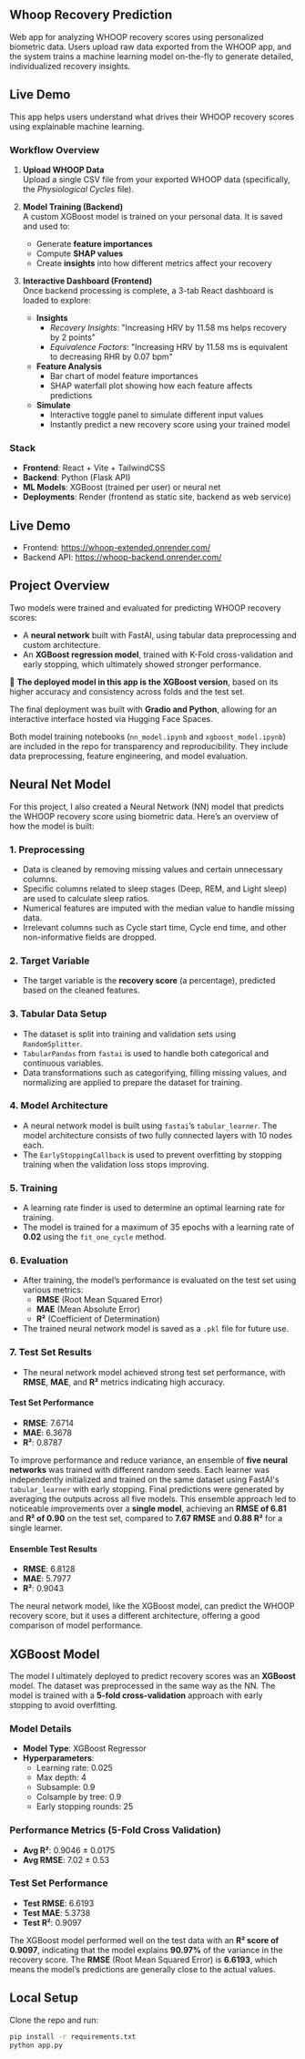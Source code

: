 ## Whoop Recovery Prediction

Web app for analyzing WHOOP recovery scores using personalized biometric data. Users upload raw data exported from the WHOOP app, and the system trains a machine learning model on-the-fly to generate detailed, individualized recovery insights.

## Live Demo

This app helps users understand what drives their WHOOP recovery scores using explainable machine learning.

### Workflow Overview
1. **Upload WHOOP Data**  
   Upload a single CSV file from your exported WHOOP data (specifically, the *Physiological Cycles* file).  
2. **Model Training (Backend)**  
   A custom XGBoost model is trained on your personal data. It is saved and used to:
   - Generate **feature importances**
   - Compute **SHAP values**
   - Create **insights** into how different metrics affect your recovery
3. **Interactive Dashboard (Frontend)**  
   Once backend processing is complete, a 3-tab React dashboard is loaded to explore:
   
   - **Insights**  
     - *Recovery Insights*: "Increasing HRV by 11.58 ms helps recovery by 2 points"
     - *Equivalence Factors*: "Increasing HRV by 11.58 ms is equivalent to decreasing RHR by 0.07 bpm"
   - **Feature Analysis**  
     - Bar chart of model feature importances  
     - SHAP waterfall plot showing how each feature affects predictions
   - **Simulate**  
     - Interactive toggle panel to simulate different input values  
     - Instantly predict a new recovery score using your trained model

### Stack

- **Frontend**: React + Vite + TailwindCSS
- **Backend**: Python (Flask API)  
- **ML Models**: XGBoost (trained per user) or neural net
- **Deployments**: Render (frontend as static site, backend as web service)

## Live Demo

- Frontend: https://whoop-extended.onrender.com/
- Backend API: https://whoop-backend.onrender.com/

## Project Overview

Two models were trained and evaluated for predicting WHOOP recovery scores:

- A **neural network** built with FastAI, using tabular data preprocessing and custom architecture.
- An **XGBoost regression model**, trained with K-Fold cross-validation and early stopping, which ultimately showed stronger performance.

📌 **The deployed model in this app is the XGBoost version**, based on its higher accuracy and consistency across folds and the test set.

The final deployment was built with **Gradio and Python**, allowing for an interactive interface hosted via Hugging Face Spaces.

Both model training notebooks (`nn_model.ipynb` and `xgboost_model.ipynb`) are included in the repo for transparency and reproducibility. They include data preprocessing, feature engineering, and model evaluation.

## Neural Net Model

For this project, I also created a Neural Network (NN) model that predicts the WHOOP recovery score using biometric data. Here’s an overview of how the model is built:

### 1. Preprocessing
- Data is cleaned by removing missing values and certain unnecessary columns.
- Specific columns related to sleep stages (Deep, REM, and Light sleep) are used to calculate sleep ratios.
- Numerical features are imputed with the median value to handle missing data.
- Irrelevant columns such as Cycle start time, Cycle end time, and other non-informative fields are dropped.

### 2. Target Variable
- The target variable is the **recovery score** (a percentage), predicted based on the cleaned features.

### 3. Tabular Data Setup
- The dataset is split into training and validation sets using `RandomSplitter`.
- `TabularPandas` from `fastai` is used to handle both categorical and continuous variables.
- Data transformations such as categorifying, filling missing values, and normalizing are applied to prepare the dataset for training.

### 4. Model Architecture
- A neural network model is built using `fastai`’s `tabular_learner`. The model architecture consists of two fully connected layers with 10 nodes each.
- The `EarlyStoppingCallback` is used to prevent overfitting by stopping training when the validation loss stops improving.

### 5. Training
- A learning rate finder is used to determine an optimal learning rate for training.
- The model is trained for a maximum of 35 epochs with a learning rate of **0.02** using the `fit_one_cycle` method.

### 6. Evaluation
- After training, the model’s performance is evaluated on the test set using various metrics:
  - **RMSE** (Root Mean Squared Error)
  - **MAE** (Mean Absolute Error)
  - **R²** (Coefficient of Determination)
- The trained neural network model is saved as a `.pkl` file for future use.

### 7. Test Set Results
- The neural network model achieved strong test set performance, with **RMSE**, **MAE**, and **R²** metrics indicating high accuracy.
#### Test Set Performance
- **RMSE**: 7.6714
- **MAE**: 6.3678
- **R²**: 0.8787

To improve performance and reduce variance, an ensemble of **five neural networks** was trained with different random seeds. Each learner was independently initialized and trained on the same dataset using FastAI's `tabular_learner` with early stopping. Final predictions were generated by averaging the outputs across all five models. This ensemble approach led to noticeable improvements over a **single model**, achieving an **RMSE of 6.81** and **R² of 0.90** on the test set, compared to **7.67 RMSE** and **0.88 R²** for a single learner.

#### Ensemble Test Results
- **RMSE**: 6.8128
- **MAE**: 5.7977
- **R²**: 0.9043

The neural network model, like the XGBoost model, can predict the WHOOP recovery score, but it uses a different architecture, offering a good comparison of model performance.

## XGBoost Model

The model I ultimately deployed to predict recovery scores was an **XGBoost** model. The dataset was preprocessed in the same way as the NN. The model is trained with a **5-fold cross-validation** approach with early stopping to avoid overfitting.

### Model Details
- **Model Type**: XGBoost Regressor
- **Hyperparameters**:
  - Learning rate: 0.025  
  - Max depth: 4  
  - Subsample: 0.9  
  - Colsample by tree: 0.9  
  - Early stopping rounds: 25  

### Performance Metrics (5-Fold Cross Validation)
- **Avg R²**: 0.9046 ± 0.0175  
- **Avg RMSE**: 7.02 ± 0.53  

### Test Set Performance
- **Test RMSE**: 6.6193  
- **Test MAE**: 5.3738  
- **Test R²**: 0.9097  

The XGBoost model performed well on the test data with an **R² score of 0.9097**, indicating that the model explains **90.97%** of the variance in the recovery score. The **RMSE** (Root Mean Squared Error) is **6.6193**, which means the model’s predictions are generally close to the actual values.

## Local Setup

Clone the repo and run:

```bash
pip install -r requirements.txt
python app.py